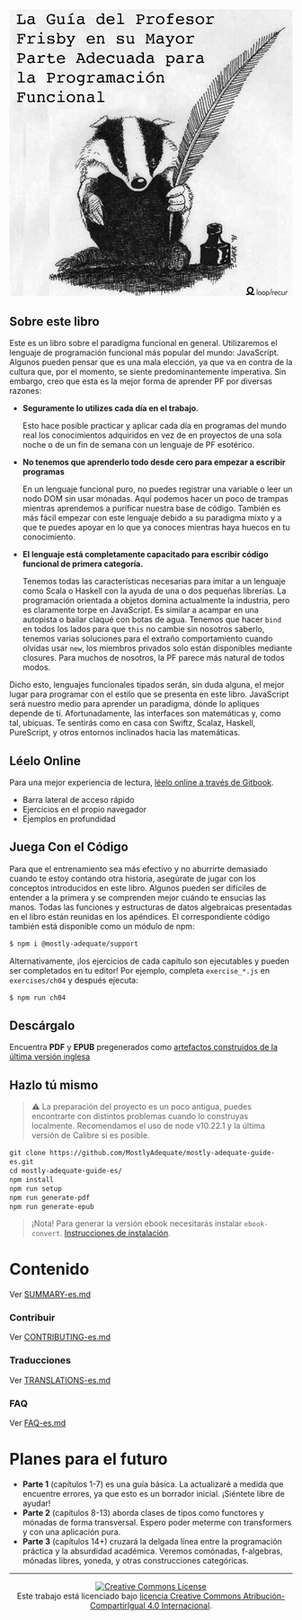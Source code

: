 [![cover](images/cover.png)](SUMMARY.md)

## Sobre este libro

Este es un libro sobre el paradigma funcional en general. Utilizaremos el lenguaje de programación funcional más popular del mundo: JavaScript. Algunos pueden pensar que es una mala elección, ya que va en contra de la cultura que, por el momento, se siente predominantemente imperativa. Sin embargo, creo que esta es la mejor forma de aprender PF por diversas razones:

 * **Seguramente lo utilizes cada día en el trabajo.**

    Esto hace posible practicar y aplicar cada día en programas del mundo real los conocimientos adquiridos en vez de en proyectos de una sola noche o de un fin de semana con un lenguaje de PF esotérico.


 * **No tenemos que aprenderlo todo desde cero para empezar a escribir programas**

    En un lenguaje funcional puro, no puedes registrar una variable o leer un nodo DOM sin usar mónadas. Aquí podemos hacer un poco de trampas mientras aprendemos a purificar nuestra base de código. También es más fácil empezar con este lenguaje debido a su paradigma mixto y a que te puedes apoyar en lo que ya conoces mientras haya huecos en tu conocimiento.


 * **El lenguaje está completamente capacitado para escribir código funcional de primera categoría.**

    Tenemos todas las características necesarias para imitar a un lenguaje como Scala o Haskell con la ayuda de una o dos pequeñas librerías. La programación orientada a objetos domina actualmente la industria, pero es claramente torpe en JavaScript. Es similar a acampar en una autopista o bailar claqué con botas de agua. Tenemos que hacer `bind` en todos los lados para que `this` no cambie sin nosotros saberlo, tenemos varias soluciones para el extraño comportamiento cuando olvidas usar `new`, los miembros privados solo están disponibles mediante closures. Para muchos de nosotros, la PF parece más natural de todos modos.

Dicho esto, lenguajes funcionales tipados serán, sin duda alguna, el mejor lugar para programar con el estilo que se presenta en este libro. JavaScript será nuestro medio para aprender un paradigma, dónde lo apliques depende de tí. Afortunadamente, las interfaces son matemáticas y, como tal, ubicuas. Te sentirás como en casa con Swiftz, Scalaz, Haskell, PureScript, y otros entornos inclinados hacia las matemáticas.


## Léelo Online

Para una mejor experiencia de lectura, [léelo online a través de Gitbook](https://mostly-adequate.gitbooks.io/mostly-adequate-guide/).

- Barra lateral de acceso rápido
- Ejercicios en el propio navegador
- Ejemplos en profundidad


## Juega Con el Código

Para que el entrenamiento sea más efectivo y no aburrirte demasiado cuando te estoy contando otra historia, asegúrate de jugar con los conceptos introducidos en este libro. Algunos pueden ser difíciles de entender a la primera y se comprenden mejor cuándo te ensucias las manos.
Todas las funciones y estructuras de datos algebraicas presentadas en el libro están reunidas en los apéndices. El correspondiente código también está disponible como un módulo de npm:

```bash
$ npm i @mostly-adequate/support
```

Alternativamente, ¡los ejercicios de cada capítulo son ejecutables y pueden ser completados en tu editor! Por ejemplo, completa `exercise_*.js` en `exercises/ch04` y después ejecuta:

```bash
$ npm run ch04
```

## Descárgalo

Encuentra **PDF** y **EPUB** pregenerados como [artefactos construidos de la última versión inglesa](https://github.com/MostlyAdequate/mostly-adequate-guide/releases/latest) 

## Hazlo tú mismo

> ⚠️ La preparación del proyecto es un poco antigua, puedes encontrarte con distintos problemas cuando lo construyas localmente. Recomendamos el uso de node v10.22.1 y la última versión de Calibre si es posible. 

```
git clone https://github.com/MostlyAdequate/mostly-adequate-guide-es.git
cd mostly-adequate-guide-es/
npm install
npm run setup
npm run generate-pdf
npm run generate-epub
```

> ¡Nota! Para generar la versión ebook necesitarás instalar `ebook-convert`. [Instrucciones de
> instalación](https://gitbookio.gitbooks.io/documentation/content/build/ebookconvert.html).

# Contenido

Ver [SUMMARY-es.md](SUMMARY-es.md)

### Contribuir

Ver [CONTRIBUTING-es.md](CONTRIBUTING-es.md)

### Traducciones

Ver [TRANSLATIONS-es.md](TRANSLATIONS-es.md)

### FAQ

Ver [FAQ-es.md](FAQ-es.md)



# Planes para el futuro

* **Parte 1** (capítulos 1-7) es una guía básica. La actualizaré a medida que encuentre errores, ya que esto es un borrador inicial. ¡Siéntete libre de ayudar!
* **Parte 2** (capítulos 8-13) aborda clases de tipos como functores y mónadas de forma transversal. Espero poder meterme con transformers y con una aplicación pura.
* **Parte 3** (capítulos 14+) cruzará la delgada línea entre la programación práctica y la absurdidad académica. Veremos comónadas, f-algebras, mónadas libres, yoneda, y otras construcciones categóricas.


---


<p align="center">
  <a rel="license" href="https://creativecommons.org/licenses/by-sa/4.0/deed.es">
    <img alt="Creative Commons License" style="border-width:0" src="https://i.creativecommons.org/l/by-sa/4.0/88x31.png" />
  </a>
  <br />
  Este trabajo está licenciado bajo <a rel="license" href="https://creativecommons.org/licenses/by-sa/4.0/deed.es">licencia Creative Commons Atribución-CompartirIgual 4.0 Internacional</a>.
</p>
